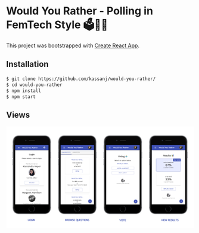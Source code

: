 # Would You Rather - Polling in FemTech Style 🗳️👩‍💻

This project was bootstrapped with [Create React App](https://github.com/facebookincubator/create-react-app).

## Installation

```
$ git clone https://github.com/kassanj/would-you-rather/
$ cd would-you-rather
$ npm install
$ npm start
```

## Views
![alt text](https://github.com/kassanj/would-you-rather/blob/master/public/iphone-views.png)

